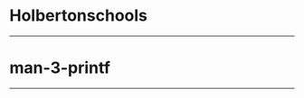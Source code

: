 <h1>Holbertonschools</h1>
<hr>
<h1>man-3-printf</h1>
<hr>
<img src="https://image.api.playstation.com/vulcan/img/rnd/202010/2614/NVmnBXze9ElHzU6SmykrJLIV.png" alt="">
